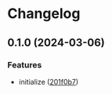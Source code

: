 # Changelog

## 0.1.0 (2024-03-06)


### Features

* initialize ([201f0b7](https://github.com/re-taro/michael/commit/201f0b73ffa73c1a7d605c65f69da5ea29a27ead))
